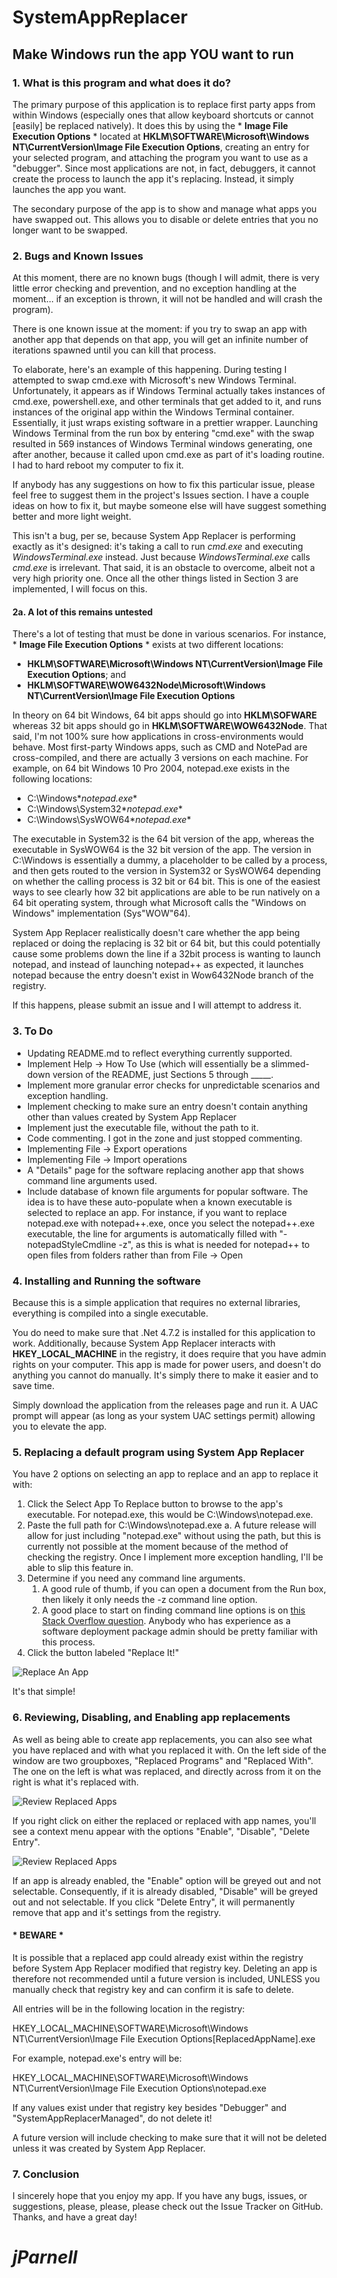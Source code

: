 # SystemAppReplacer
## Make Windows run the app YOU want to run

### 1. What is this program and what does it do?

The primary purpose of this application is to replace first party apps from within Windows (especially ones that allow keyboard shortcuts or cannot [easily] be replaced natively). It does this by using the * **Image File Execution Options** * located at **HKLM\\SOFTWARE\\Microsoft\\Windows NT\\CurrentVersion\\Image File Execution Options**, creating an entry for your selected program, and attaching the program you want to use as a "debugger". Since most applications are not, in fact, debuggers, it cannot create the process to launch the app it's replacing. Instead, it simply launches the app you want.

The secondary purpose of the app is to show and manage what apps you have swapped out. This allows you to disable or delete entries that you no longer want to be swapped.

### 2. Bugs and Known Issues

At this moment, there are no known bugs (though I will admit, there is very little error checking and prevention, and no exception handling at the moment... if an exception is thrown, it will not be handled and will crash the program).

There is one known issue at the moment: if you try to swap an app with another app that depends on that app, you will get an infinite number of iterations spawned until you can kill that process.

To elaborate, here's an example of this happening. During testing I attempted to swap cmd.exe with Microsoft's new Windows Terminal. Unfortunately, it appears as if Windows Terminal actually takes instances of cmd.exe, powershell.exe, and other terminals that get added to it, and runs instances of the original app within the Windows Terminal container. Essentially, it just wraps existing software in a prettier wrapper. Launching Windows Terminal from the run box by entering "cmd.exe" with the swap resulted in 569 instances of Windows Terminal windows generating, one after another, because it called upon cmd.exe as part of it's loading routine. I had to hard reboot my computer to fix it.

If anybody has any suggestions on how to fix this particular issue, please feel free to suggest them in the project's Issues section. I have a couple ideas on how to fix it, but maybe someone else will have suggest something better and more light weight.

This isn't a bug, per se, because System App Replacer is performing exactly as it's designed: it's taking a call to run *cmd.exe* and executing *WindowsTerminal.exe* instead. Just because *WindowsTerminal.exe* calls *cmd.exe* is irrelevant. That said, it is an obstacle to overcome, albeit not a very high priority one. Once all the other things listed in Section 3 are implemented, I will focus on this.

#### 2a. A lot of this remains untested

There's a lot of testing that must be done in various scenarios. For instance, * **Image File Execution Options** * exists at two different locations:

* **HKLM\\SOFTWARE\\Microsoft\\Windows NT\\CurrentVersion\\Image File Execution Options**; and
* **HKLM\\SOFTWARE\\WOW6432Node\\Microsoft\\Windows NT\\CurrentVersion\\Image File Execution Options**

In theory on 64 bit Windows, 64 bit apps should go into **HKLM\\SOFWARE** whereas 32 bit apps should go in **HKLM\\SOFTWARE\\WOW6432Node**. That said, I'm not 100% sure how applications in cross-environments would behave. Most first-party Windows apps, such as CMD and NotePad are cross-compiled, and there are actually 3 versions on each machine. For example, on 64 bit Windows 10 Pro 2004, notepad.exe exists in the following locations:

* C:\Windows\**notepad.exe**
* C:\Windows\System32\**notepad.exe**
* C:\Windows\SysWOW64\**notepad.exe**

The executable in System32 is the 64 bit version of the app, whereas the executable in SysWOW64 is the 32 bit version of the app. The version in C:\Windows is essentially a dummy, a placeholder to be called by a process, and then gets routed to the version in System32 or SysWOW64 depending on whether the calling process is 32 bit or 64 bit. This is one of the easiest ways to see clearly how 32 bit applications are able to be run natively on a 64 bit operating system, through what Microsoft calls the "Windows on Windows" implementation (Sys"WOW"64).

System App Replacer realistically doesn't care whether the app being replaced or doing the replacing is 32 bit or 64 bit, but this could potentially cause some problems down the line if a 32bit process is wanting to launch notepad, and instead of launching notepad++ as expected, it launches notepad because the entry doesn't exist in Wow6432Node branch of the registry.

If this happens, please submit an issue and I will attempt to address it.

### 3. To Do

* Updating README.md to reflect everything currently supported.
* Implement Help → How To Use (which will essentially be a slimmed-down version of the README, just Sections 5 through _____.
* Implement more granular error checks for unpredictable scenarios and exception handling.
* Implement checking to make sure an entry doesn't contain anything other than values created by System App Replacer
* Implement just the executable file, without the path to it.
* Code commenting. I got in the zone and just stopped commenting.
* Implementing File → Export operations
* Implementing File → Import operations
* A "Details" page for the software replacing another app that shows command line arguments used.
* Include database of known file arguments for popular software. The idea is to have these auto-populate when a known executable is selected to replace an app. For instance, if you want to replace notepad.exe with notepad++.exe, once you select the notepad++.exe executable, the line for arguments is automatically filled with "-notepadStyleCmdline -z", as this is what is needed for notepad++ to open files from folders rather than from File → Open

### 4. Installing and Running the software

Because this is a simple application that requires no external libraries, everything is compiled into a single executable.

You do need to make sure that .Net 4.7.2 is installed for this application to work. Additionally, because System App Replacer interacts with **HKEY\_LOCAL\_MACHINE** in the registry, it does require that you have admin rights on your computer. This app is made for power users, and doesn't do anything you cannot do manually. It's simply there to make it easier and to save time.

Simply download the application from the releases page and run it. A UAC prompt will appear (as long as your system UAC settings permit) allowing you to elevate the app.

### 5. Replacing a default program using System App Replacer

You have 2 options on selecting an app to replace and an app to replace it with:
1. Click the Select App To Replace button to browse to the app's executable. For notepad.exe, this would be C:\Windows\notepad.exe. 
2. Paste the full path for C:\Windows\notepad.exe
	a. A future release will allow for just including "notepad.exe" without using the path, but this is currently not possible at the moment because of the method of checking the registry. Once I implement more exception handling, I'll be able to slip this feature in.
3. Determine if you need any command line arguments.
	1. A good rule of thumb, if you can open a document from the Run box, then likely it only needs the -z command line option.
	2. A good place to start on finding command line options is on [this Stack Overflow question](https://stackoverflow.com/questions/8869219/how-can-i-find-out-if-an-exe-has-command-line-options). Anybody who has experience as a software deployment package admin should be pretty familiar with this process.
4. Click the button labeled "Replace It!"

![Replace An App](https://i.imgur.com/m3xT3a7.png)

It's that simple!

### 6. Reviewing, Disabling, and Enabling app replacements

As well as being able to create app replacements, you can also see what you have replaced and with what you replaced it with. On the left side of the window are two groupboxes, "Replaced Programs" and "Replaced With". The one on the left is what was replaced, and directly across from it on the right is what it's replaced with.

![Review Replaced Apps](https://i.imgur.com/HS3dCdd.png)

If you right click on either the replaced or replaced with app names, you'll see a context menu appear with the options "Enable", "Disable", "Delete Entry".

![Review Replaced Apps](https://i.imgur.com/P2oBQIt.png)

If an app is already enabled, the "Enable" option will be greyed out and not selectable. Consequently, if it is already disabled, "Disable" will be greyed out and not selectable. If you click "Delete Entry", it will permanently remove that app and it's settings from the registry.

#### * **BEWARE** *

It is possible that a replaced app could already exist within the registry before System App Replacer modified that registry key. Deleting an app is therefore not recommended until a future version is included, UNLESS you manually check that registry key and can confirm it is safe to delete.

All entries will be in the following location in the registry:

HKEY_LOCAL_MACHINE\SOFTWARE\Microsoft\Windows NT\CurrentVersion\Image File Execution Options\[ReplacedAppName].exe

For example, notepad.exe's entry will be:

HKEY_LOCAL_MACHINE\SOFTWARE\Microsoft\Windows NT\CurrentVersion\Image File Execution Options\notepad.exe

If any values exist under that registry key besides "Debugger" and "SystemAppReplacerManaged", do not delete it!

A future version will include checking to make sure that it will not be deleted unless it was created by System App Replacer.

### 7. Conclusion

I sincerely hope that you enjoy my app. If you have any bugs, issues, or suggestions, please, please, please check out the Issue Tracker on GitHub. Thanks, and have a great day!

# _jParnell_